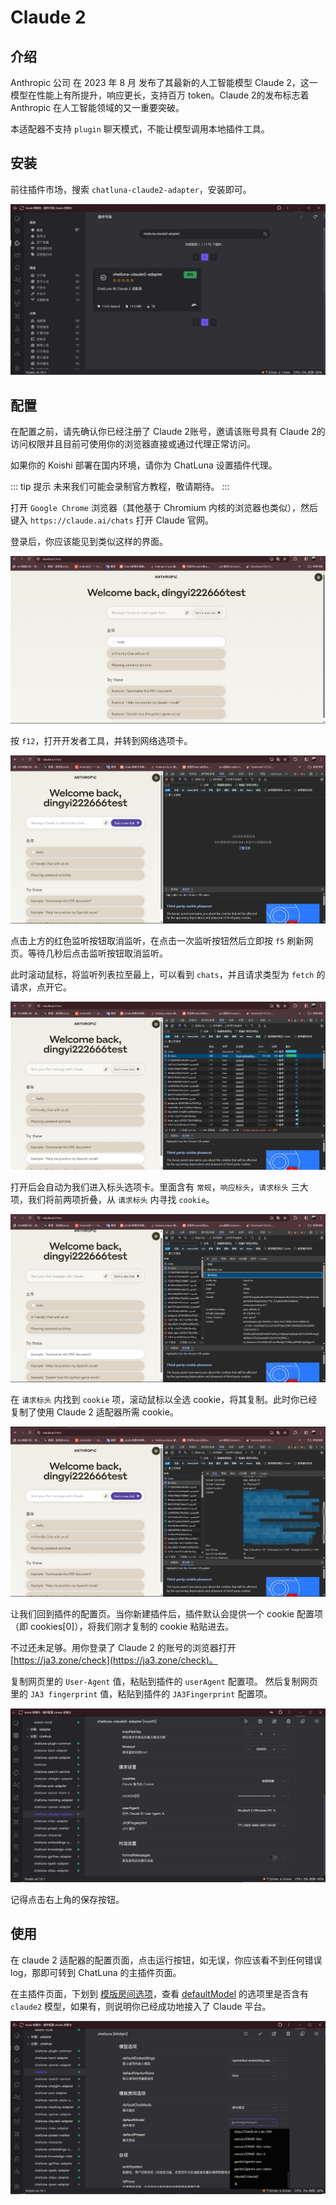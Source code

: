# Claude 2

## 介绍

Anthropic 公司 在 2023 年 8 月 发布了其最新的人工智能模型 Claude 2，这一模型在性能上有所提升，响应更长，支持百万 token。Claude 2的发布标志着 Anthropic 在人工智能领域的又一重要突破。

本适配器不支持 `plugin` 聊天模式，不能让模型调用本地插件工具。

## 安装

前往插件市场，搜索 `chatluna-claude2-adapter`，安装即可。

![images](../../public/images/plugin_claude2_pic_1.png)

## 配置

在配置之前，请先确认你已经注册了 Claude 2账号，邀请该账号具有 Claude 2的访问权限并且目前可使用你的浏览器直接或通过代理正常访问。

如果你的 Koishi 部署在国内环境，请你为 ChatLuna 设置插件代理。

::: tip 提示
未来我们可能会录制官方教程，敬请期待。
:::

打开 `Google Chrome` 浏览器（其他基于 Chromium 内核的浏览器也类似），然后键入 `https://claude.ai/chats` 打开 Claude 官网。

登录后，你应该能见到类似这样的界面。

![images](../../public/images/plugin_claude2_cookie_1.png)

按 `f12`，打开开发者工具，并转到网络选项卡。

![images](../../public/images/plugin_claude2_cookie_2.png)

点击上方的红色监听按钮取消监听，在点击一次监听按钮然后立即按 `f5` 刷新网页。等待几秒后点击监听按钮取消监听。

此时滚动鼠标，将监听列表拉至最上，可以看到 `chats`，并且请求类型为 `fetch` 的请求，点开它。

![images](../../public/images/plugin_claude2_cookie_3.png)

打开后会自动为我们进入标头选项卡。里面含有 `常规`，`响应标头`，`请求标头` 三大项，我们将前两项折叠，从 `请求标头` 内寻找 `cookie`。

![images](../../public/images/plugin_claude2_cookie_4.png)

在 `请求标头` 内找到 `cookie` 项，滚动鼠标以全选 cookie，将其复制。此时你已经复制了使用 Claude 2 适配器所需 cookie。

![images](../../public/images/plugin_claude2_cookie_5.png)

让我们回到插件的配置页。当你新建插件后，插件默认会提供一个 cookie 配置项（即 cookies[0]），将我们刚才复制的 cookie 粘贴进去。

不过还未足够。用你登录了 Claude 2 的账号的浏览器打开[https://ja3.zone/check](https://ja3.zone/check)。

复制网页里的 `User-Agent` 值，粘贴到插件的 `userAgent` 配置项。
然后复制网页里的 `JA3 fingerprint` 值，粘贴到插件的 `JA3Fingerprint` 配置项。

![images](../../public/images/plugin_claude2_pic2.png)

记得点击右上角的保存按钮。

## 使用

在 claude 2 适配器的配置页面，点击运行按钮，如无误，你应该看不到任何错误 log，那即可转到 ChatLuna 的主插件页面。

在主插件页面，下划到 [模版房间选项](../useful-configurations.md#模版房间选项)，查看 [defaultModel](../useful-configurations.md#defaultmodel) 的选项里是否含有 `claude2` 模型，如果有，则说明你已经成功地接入了 Claude 平台。

![images](../../public/images/plugin_claude2_config_2.png)
